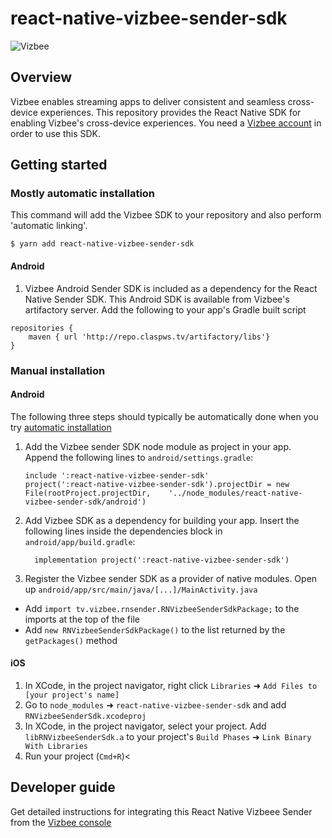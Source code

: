 
# react-native-vizbee-sender-sdk
![Vizbee](https://static.claspws.tv/images/common/logos/vizbee_logo_tagline.png)

## Overview

Vizbee enables streaming apps to deliver consistent and seamless cross-device experiences. This repository provides the React Native SDK for enabling Vizbee's cross-device experiences. You need a [Vizbee account](https://console.vizbee.tv) in order to use this SDK.

## Getting started

### <a name="auto"></a> Mostly automatic installation

This command will add the Vizbee SDK to your repository and also perform 'automatic linking'.

`$ yarn add react-native-vizbee-sender-sdk`

#### Android

1. Vizbee Android Sender SDK is included as a dependency for the React Native Sender SDK. This Android SDK is available from Vizbee's artifactory server. Add the following to your app's Gradle built script

```
repositories {
    maven { url 'http://repo.claspws.tv/artifactory/libs'}
}
```

### Manual installation

#### Android

The following three steps should typically be automatically done when you try [automatic installation](#auto)

1. Add the Vizbee sender SDK node module as project in your app. Append the following lines to `android/settings.gradle`:
  	```
  	include ':react-native-vizbee-sender-sdk'
  	project(':react-native-vizbee-sender-sdk').projectDir = new File(rootProject.projectDir, 	'../node_modules/react-native-vizbee-sender-sdk/android')
  	```

2. Add Vizbee SDK as a dependency for building your app. Insert the following lines inside the dependencies block in `android/app/build.gradle`:
  	```
      implementation project(':react-native-vizbee-sender-sdk')

3. Register the Vizbee sender SDK as a provider of native modules. Open up `android/app/src/main/java/[...]/MainActivity.java`
  - Add `import tv.vizbee.rnsender.RNVizbeeSenderSdkPackage;` to the imports at the top of the file
  - Add `new RNVizbeeSenderSdkPackage()` to the list returned by the `getPackages()` method


#### iOS

1. In XCode, in the project navigator, right click `Libraries` ➜ `Add Files to [your project's name]`
2. Go to `node_modules` ➜ `react-native-vizbee-sender-sdk` and add `RNVizbeeSenderSdk.xcodeproj`
3. In XCode, in the project navigator, select your project. Add `libRNVizbeeSenderSdk.a` to your project's `Build Phases` ➜ `Link Binary With Libraries`
4. Run your project (`Cmd+R`)<

## Developer guide

Get detailed instructions for integrating this React Native Vizbeee Sender from the [Vizbee console](https://console.vizbee.tv)
  